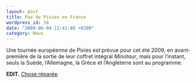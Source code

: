 ```yaml
---
layout: post
title: Pas de Pixies en France
wordpress_id: 18
date: "2009-06-04 11:41:40 +0200"
category: News
---
```


Une tournée européenne de Pixies est prévue pour cet été 2009, en avant-première
de la sortie de leur coffret intégral _Minotaur_, mais pour l’instant, seuls la
Suède, l’Allemagne, la Grèce et l’Angleterre sont au programme.

**EDIT.** [Chose réparée][i1].

[i1]: https://www.deadrooster.org/pixies-en-france-finalement/
